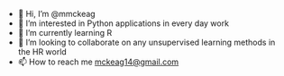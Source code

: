 - 👋 Hi, I’m @mmckeag
- 👀 I’m interested in Python applications in every day work
- 🌱 I’m currently learning R
- 💞️ I’m looking to collaborate on any unsupervised learning methods in the HR world
- 📫 How to reach me mckeag14@gmail.com

<!---
mmckeag/mmckeag is a ✨ special ✨ repository because its `README.md` (this file) appears on your GitHub profile.
You can click the Preview link to take a look at your changes.
--->
